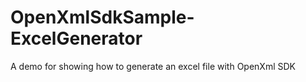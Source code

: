 # OpenXmlSdkSample-ExcelGenerator
 A demo for showing how to generate an excel file with OpenXml SDK
